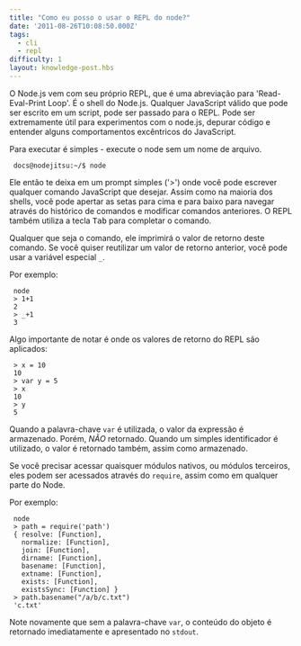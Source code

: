 ```yaml
---
title: "Como eu posso o usar o REPL do node?"
date: '2011-08-26T10:08:50.000Z'
tags:
  - cli
  - repl
difficulty: 1
layout: knowledge-post.hbs
---
```



O Node.js vem com seu próprio REPL, que é uma abreviação para 'Read-Eval-Print Loop'. É o shell do Node.js. Qualquer JavaScript válido que pode ser escrito em um script, pode ser passado para o REPL. Pode ser extremamente útil para experimentos com o node.js, depurar código e entender alguns comportamentos excêntricos do JavaScript.

Para executar é simples - execute o node sem um nome de arquivo.

     docs@nodejitsu:~/$ node

Ele então te deixa em um prompt simples ('>') onde você pode escrever qualquer comando JavaScript que desejar. Assim como na maioria dos shells, você pode apertar as setas para cima e para baixo para navegar através do histórico de comandos e modificar comandos anteriores. O REPL também utiliza a tecla <kbd>Tab</kbd> para completar o comando.

Qualquer que seja o comando, ele imprimirá o valor de retorno deste comando. Se você quiser reutilizar um valor de retorno anterior, você pode usar a variável especial `_`.

Por exemplo:

     node
     > 1+1
     2
     > _+1
     3

Algo importante de notar é onde os valores de retorno do REPL são aplicados:

     > x = 10
     10
     > var y = 5
     > x
     10
     > y
     5

Quando a palavra-chave `var` é utilizada, o valor da expressão é armazenado. Porém, *NÃO* retornado. Quando um simples identificador é utilizado, o valor é retornado também, assim como armazenado.

Se você precisar acessar quaisquer módulos nativos, ou módulos terceiros, eles podem ser acessados através do `require`, assim como em qualquer parte do Node.

Por exemplo:

     node
     > path = require('path')
     { resolve: [Function],
       normalize: [Function],
       join: [Function],
       dirname: [Function],
       basename: [Function],
       extname: [Function],
       exists: [Function],
       existsSync: [Function] }
     > path.basename("/a/b/c.txt")
     'c.txt'

Note novamente que sem a palavra-chave `var`, o conteúdo do objeto é retornado imediatamente e apresentado no `stdout`.
